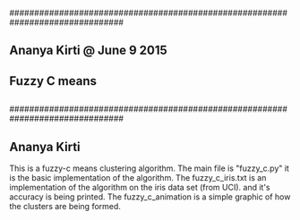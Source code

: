 ###############################################################################
##
##	Ananya Kirti @ June 9 2015
##	Fuzzy C means
##
###############################################################################
## Ananya Kirti



This is a fuzzy-c means clustering algorithm.
The main file is "fuzzy_c.py" it is the basic implementation of the algorithm.
The fuzzy_c_iris.txt is an implementation of the algorithm on the iris data set (from UCI). and it's accuracy is being printed.
The fuzzy_c_animation is a simple graphic of how the clusters are being formed.